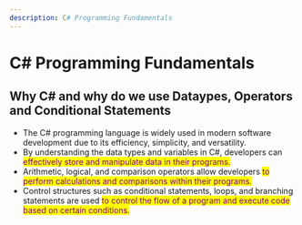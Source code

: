 ```yaml
---
description: C# Programming Fundamentals
---
```


# C# Programming Fundamentals

## Why C# and why do we use Dataypes, Operators and Conditional Statements

* The C# programming language is widely used in modern software development due to its efficiency, simplicity, and versatility.
* By understanding the data types and variables in C#, developers can <mark style="color:purple;">e</mark><mark style="color:purple;">ffectively store and manipulate data in their programs.</mark>
* Arithmetic, logical, and comparison operators allow developers <mark style="color:purple;">t</mark><mark style="color:purple;">o perform calculations and comparisons within their programs.</mark>
* Control structures such as conditional statements, loops, and branching statements are used <mark style="color:purple;">to control the flow of a program and execute code based on certain conditions.</mark>
